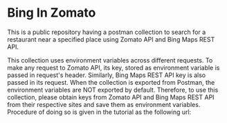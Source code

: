 # Bing In Zomato
This is a public repository having a postman collection to search for a restaurant near a specified place using Zomato API and Bing Maps REST API.

This collection uses environment variables across different requests. To make any request to Zomato API, its key, stored as environment variable is passed in request's header. Similarly, Bing Maps REST API key is also passed in its request. When the collection is exported from Postman, the environment variables are NOT exported by default. Therefore, to use this collection, please obtain keys from Zomato API and Bing Maps REST API from their respective sites and save them as environment variables. Procedure of doing so is given in the tutorial as the following url:


